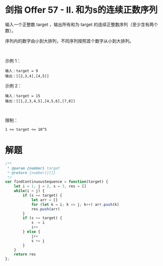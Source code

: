 # 剑指 Offer 57 - II. 和为s的连续正数序列

输入一个正整数 target ，输出所有和为 target 的连续正整数序列（至少含有两个数）。

序列内的数字由小到大排列，不同序列按照首个数字从小到大排列。

 

示例 1：
```
输入：target = 9
输出：[[2,3,4],[4,5]]
```
示例 2：
```
输入：target = 15
输出：[[1,2,3,4,5],[4,5,6],[7,8]]
```
 

限制：
```
1 <= target <= 10^5
```

# 解题
```js
/**
 * @param {number} target
 * @return {number[][]}
 */
var findContinuousSequence = function(target) {
    let i = 1, j = 2, s = 3, res = []
    while(i < j) {
        if (s == target) {
            let arr = []
            for (let k = i; k <= j; k++) arr.push(k)
            res.push(arr)
        } 
        if (s >= target) {
            s -= i
            i++
        } else {
            j++
            s += j
        }
    }
    return res
};
```